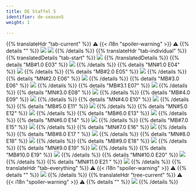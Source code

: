 ```yaml
---
title: DE Staffel 5
identifier: de-season5
weight: 1

---
```

{{% translateHdr "tab-current" %}}
:warning: {{< i18n "spoiler-warning" >}} :warning:
{{% details "" %}}
![](/sim-ayto/de05/de05_tab.png)
![](/sim-ayto/de05/de05_sum.png)
{{% /details %}}
{{% translateHdr "tab-individual" %}}
{{% translatedDetails "tab-start" %}}
![](/sim-ayto/de05/de05_0.png)
{{% /translatedDetails %}}
{{% details "MB#1.0 E03" %}}
![](/sim-ayto/de05/de05_1.png)
{{% /details %}}
{{% details "MN#1.0 E04" %}}
![](/sim-ayto/de05/de05_2.png)
{{% /details %}}
{{% details "MB#2.0 E05" %}}
![](/sim-ayto/de05/de05_3.png)
{{% /details %}}
{{% details "MN#2.0 E06" %}}
![](/sim-ayto/de05/de05_4.png)
{{% /details %}}
{{% details "MB#3.0 E06" %}}
![](/sim-ayto/de05/de05_5.png)
{{% /details %}}
{{% details "MB#3.1 E07" %}}
![](/sim-ayto/de05/de05_6.png)
{{% /details %}}
{{% details "MN#3.0 E08" %}}
![](/sim-ayto/de05/de05_7.png)
{{% /details %}}
{{% details "MB#4.0 E09" %}}
![](/sim-ayto/de05/de05_8.png)
{{% /details %}}
{{% details "MN#4.0 E10" %}}
![](/sim-ayto/de05/de05_9.png)
{{% /details %}}
{{% details "MB#5.0 E11" %}}
![](/sim-ayto/de05/de05_10.png)
{{% /details %}}
{{% details "MN#5.0 E12" %}}
![](/sim-ayto/de05/de05_11.png)
{{% /details %}}
{{% details "MB#6.0 E13" %}}
![](/sim-ayto/de05/de05_12.png)
{{% /details %}}
{{% details "MN#6.0 E14" %}}
![](/sim-ayto/de05/de05_13.png)
{{% /details %}}
{{% details "MB#7.0 E15" %}}
![](/sim-ayto/de05/de05_14.png)
{{% /details %}}
{{% details "MN#7.0 E16" %}}
![](/sim-ayto/de05/de05_15.png)
{{% /details %}}
{{% details "MB#8.0 E17 " %}}
![](/sim-ayto/de05/de05_16.png)
{{% /details %}}
{{% details "MN#8.0 E18" %}}
![](/sim-ayto/de05/de05_17.png)
{{% /details %}}
{{% details "MB#9.0 E18" %}}
![](/sim-ayto/de05/de05_18.png)
{{% /details %}}
{{% details "MN#9.0 E19" %}}
![](/sim-ayto/de05/de05_19.png)
{{% /details %}}
{{% details "MB#10.0 E19" %}}
![](/sim-ayto/de05/de05_20.png)
{{% /details %}}
{{% details "MN#10.0 E20" %}}
![](/sim-ayto/de05/de05_21.png)
{{% /details %}}
{{% details "MN#11.0 E21 " %}}
![](/sim-ayto/de05/de05_22.png)
{{% /details %}}
{{% translateHdr "tab-everything" %}}
:warning: {{< i18n "spoiler-warning" >}} :warning:
{{% details "" %}}
![](/sim-ayto/de05/de05.col.png)
{{% /details %}}
{{% translateHdr "tree-current" %}}
:warning: {{< i18n "spoiler-warning" >}} :warning:
{{% details "" %}}
![](/sim-ayto/de05/de05.png)
{{% /details %}}
